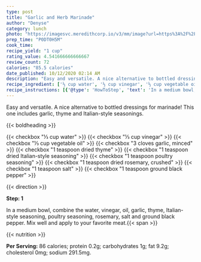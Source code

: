 ```yaml
---
type: post
title: "Garlic and Herb Marinade"
author: "Denyse"
category: lunch
photo: "https://imagesvc.meredithcorp.io/v3/mm/image?url=https%3A%2F%2Fimages.media-allrecipes.com%2Fuserphotos%2F435466.jpg"
prep_time: "P0DT0H5M"
cook_time: 
recipe_yield: "1 cup"
rating_value: 4.541666666666667
review_count: 72
calories: "85.5 calories"
date_published: 10/12/2020 02:14 AM
description: "Easy and versatile. A nice alternative to bottled dressings for marinade! This one includes garlic, thyme and Italian-style seasonings."
recipe_ingredient: ['⅓ cup water', '⅓ cup vinegar', '⅓ cup vegetable oil', '3 cloves garlic, minced', '1 teaspoon dried thyme', '1 teaspoon dried Italian-style seasoning', '1 teaspoon poultry seasoning', '1 teaspoon dried rosemary, crushed', '1 teaspoon salt', '1 teaspoon ground black pepper']
recipe_instructions: [{'@type': 'HowToStep', 'text': 'In a medium bowl, combine the water, vinegar, oil, garlic, thyme, Italian-style seasoning, poultry seasoning, rosemary, salt and ground black pepper. Mix well and apply to your favorite meat.\n'}]
---
```


Easy and versatile. A nice alternative to bottled dressings for marinade! This one includes garlic, thyme and Italian-style seasonings. 

{{< boldheading >}}

{{< checkbox "⅓ cup water" >}}
{{< checkbox "⅓ cup vinegar" >}}
{{< checkbox "⅓ cup vegetable oil" >}}
{{< checkbox "3 cloves garlic, minced" >}}
{{< checkbox "1 teaspoon dried thyme" >}}
{{< checkbox "1 teaspoon dried Italian-style seasoning" >}}
{{< checkbox "1 teaspoon poultry seasoning" >}}
{{< checkbox "1 teaspoon dried rosemary, crushed" >}}
{{< checkbox "1 teaspoon salt" >}}
{{< checkbox "1 teaspoon ground black pepper" >}}


{{< direction >}}

**Step: 1**

In a medium bowl, combine the water, vinegar, oil, garlic, thyme, Italian-style seasoning, poultry seasoning, rosemary, salt and ground black pepper. Mix well and apply to your favorite meat.{{< span >}}

{{< nutrition >}}

**Per Serving:** 86 calories; protein 0.2g; carbohydrates 1g; fat 9.2g; cholesterol 0mg; sodium 291.5mg.